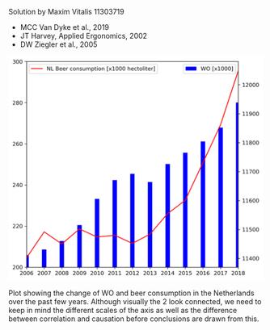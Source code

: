  Solution by Maxim Vitalis 11303719
 
 - MCC Van Dyke et al., 2019
  - JT Harvey, Applied Ergonomics, 2002
  - DW Ziegler et al., 2005

![Correlation](correlation.png)

Plot showing the change of WO and beer consumption in the Netherlands over the past few years. Although visually the 2 look connected, we need to keep in mind the different scales of the axis as well as the difference between correlation and causation before conclusions are drawn from this.
